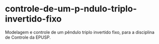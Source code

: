 # controle-de-um-p-ndulo-triplo-invertido-fixo
Modelagem e controle de um pêndulo triplo invertido fixo, para a disciplina de Controle da EPUSP.
